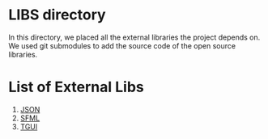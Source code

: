 # LIBS directory
In this directory, we placed all the external libraries the project depends on. 
We used git submodules to add the source code of the open source libraries.

# List of External Libs

1. [JSON](https://github.com/nlohmann/json)
2. [SFML](https://github.com/SFML/SFML/tree/2.5.1)
3. [TGUI](https://github.com/texus/TGUI/tree/0.10)
